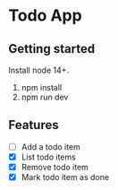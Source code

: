 # Todo App

## Getting started

Install node 14+.

1. npm install
2. npm run dev

## Features

- [ ] Add a todo item
- [x] List todo items
- [x] Remove todo item
- [x] Mark todo item as done
